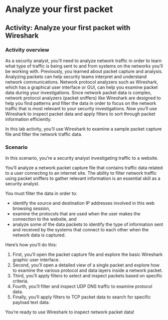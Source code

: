 # Analyze your first packet

## Activity: Analyze your first packet with Wireshark

### Activity overview
As a security analyst, you’ll need to analyze network traffic in order to learn what type of traffic is being sent to and from systems on the networks you’ll be working with.
Previously, you learned about packet capture and analysis. Analyzing packets can help security teams interpret and understand network communications. 
Network protocol analyzers such as Wireshark, which has a graphical user interface or GUI, can help you examine packet data during your investigations. 
Since network packet data is complex, network protocol analyzers (packet sniffers) like Wireshark are designed to help you find patterns and filter the data in order to focus on the network traffic that is most relevant to your security investigations.
Now you’ll use Wireshark to inspect packet data and apply filters to sort through packet information efficiently.

In this lab activity, you’ll use Wireshark to examine a sample packet capture file and filter the network traffic data.

### Scenario
In this scenario, you’re a security analyst investigating traffic to a website.

You’ll analyze a network packet capture file that contains traffic data related to a user connecting to an internet site. The ability to filter network traffic using packet sniffers to gather relevant information is an essential skill as a security analyst.

You must filter the data in order to:

- identify the source and destination IP addresses involved in this web browsing session,
- examine the protocols that are used when the user makes the connection to the website, and
- analyze some of the data packets to identify the type of information sent and received by the systems that connect to each other when the network data is captured.

Here’s how you’ll do this: 

1. First, you’ll open the packet capture file and explore the basic Wireshark graphic user interface. 
2. Second, you’ll open a detailed view of a single packet and explore how to examine the various protocol and data layers inside a network packet. 
3. Third, you’ll apply filters to select and inspect packets based on specific criteria. 
4. Fourth, you’ll filter and inspect UDP DNS traffic to examine protocol data. 
5. Finally, you’ll apply filters to TCP packet data to search for specific payload text data.

You’re ready to use Wireshark to inspect network packet data!
 
